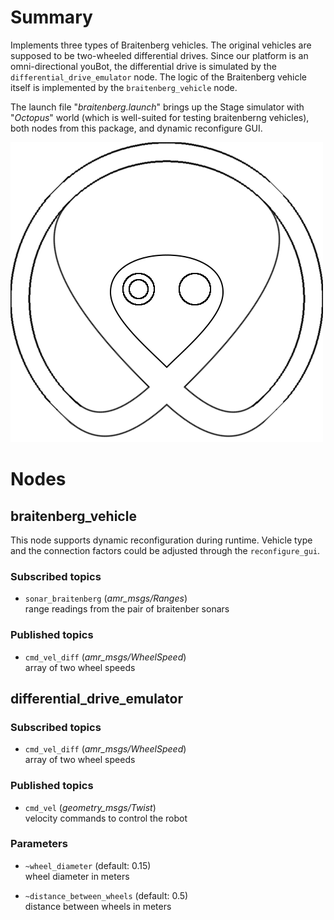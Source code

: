 Summary
=======

Implements three types of Braitenberg vehicles. The original vehicles are
supposed to be two-wheeled differential drives. Since our platform is an
omni-directional youBot, the differential drive is simulated by the
`differential_drive_emulator` node. The logic of the Braitenberg vehicle itself
is implemented by the `braitenberg_vehicle` node.

The launch file "*braitenberg.launch*" brings up the Stage simulator with
"*Octopus*" world (which is well-suited for testing braitenberng vehicles),
both nodes from this package,  and dynamic reconfigure GUI.

![Octopus world](../amr_stage_worlds/bitmaps/octopus.png)

Nodes
=====

braitenberg\_vehicle
--------------------

This node supports dynamic reconfiguration during runtime. Vehicle type and the
connection factors could be adjusted through the `reconfigure_gui`.

### Subscribed topics

* `sonar_braitenberg` (*amr_msgs/Ranges*)  
  range readings from the pair of braitenber sonars

### Published topics

* `cmd_vel_diff` (*amr_msgs/WheelSpeed*)  
  array of two wheel speeds

differential\_drive\_emulator
-----------------------------

### Subscribed topics

* `cmd_vel_diff` (*amr_msgs/WheelSpeed*)  
  array of two wheel speeds

### Published topics

* `cmd_vel` (*geometry_msgs/Twist*)  
  velocity commands to control the robot

### Parameters

* `~wheel_diameter` (default: 0.15)  
  wheel diameter in meters

* `~distance_between_wheels` (default: 0.5)  
  distance between wheels in meters
